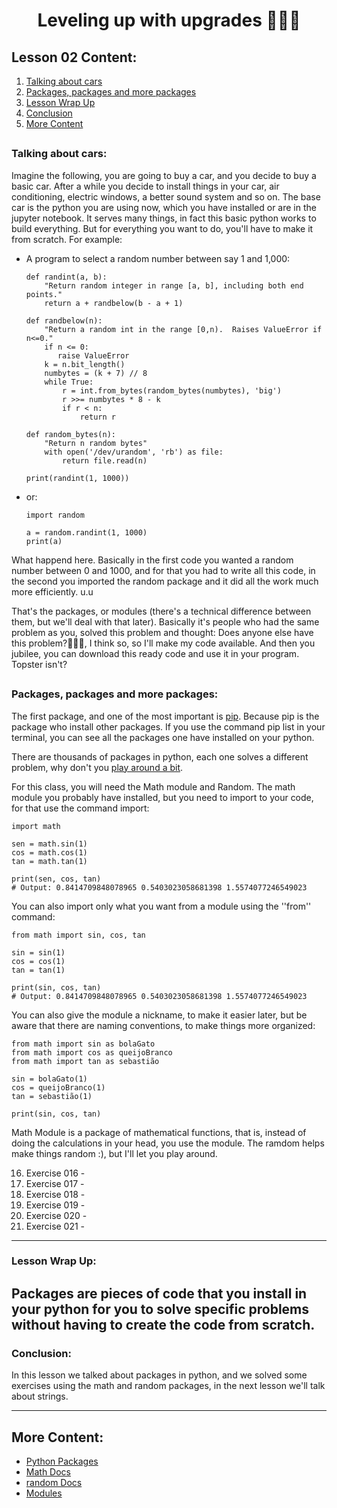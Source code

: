 <div align="center">
  
# Leveling up with upgrades 🍄🍄🍄

</div>

## Lesson 02 Content:

1. [Talking about cars](https://github.com/marcoshsq/Python_Crash_Course/blob/main/01_Python_Crash_Course/01_Fundamentals/Lesson_04_Leveling_up_with_upgrades.md#talking-about-cars)
2. [Packages, packages and more packages](https://github.com/marcoshsq/Python_Crash_Course/blob/main/01_Python_Crash_Course/01_Fundamentals/Lesson_04_Leveling_up_with_upgrades.md#packages-packages-and-more-packages)
3. [Lesson Wrap Up](https://github.com/marcoshsq/Python_Crash_Course/blob/main/01_Python_Crash_Course/01_Fundamentals/Lesson_04_Leveling_up_with_upgrades.md#lesson-wrap-up)
4. [Conclusion](https://github.com/marcoshsq/Python_Crash_Course/blob/main/01_Python_Crash_Course/01_Fundamentals/Lesson_04_Leveling_up_with_upgrades.md#conclusion)
5. [More Content](https://github.com/marcoshsq/Python_Crash_Course/blob/main/01_Python_Crash_Course/01_Fundamentals/Lesson_04_Leveling_up_with_upgrades.md#more-content)

##

### Talking about cars:
Imagine the following, you are going to buy a car, and you decide to buy a basic car. After a while you decide to install things in your car, air conditioning, electric windows, a better sound system and so on.
The base car is the python you are using now, which you have installed or are in the jupyter notebook. It serves many things, in fact this basic python works to build everything. But for everything you want to do, you'll have to make it from scratch. For example: 

- A program to select a random number between say 1 and 1,000:

      def randint(a, b):
          "Return random integer in range [a, b], including both end points."
          return a + randbelow(b - a + 1)

      def randbelow(n):
          "Return a random int in the range [0,n).  Raises ValueError if n<=0."
          if n <= 0:
             raise ValueError
          k = n.bit_length()
          numbytes = (k + 7) // 8
          while True:
              r = int.from_bytes(random_bytes(numbytes), 'big')
              r >>= numbytes * 8 - k
              if r < n:
                  return r

      def random_bytes(n):
          "Return n random bytes"
          with open('/dev/urandom', 'rb') as file:
              return file.read(n)

      print(randint(1, 1000))

- or:

      import random   

      a = random.randint(1, 1000)
      print(a)

What happend here. Basically in the first code you wanted a random number between 0 and 1000, and for that you had to write all this code, in the second you imported the random package and it did all the work much more efficiently. u.u

That's the packages, or modules (there's a technical difference between them, but we'll deal with that later). Basically it's people who had the same problem as you, solved this problem and thought: Does anyone else have this problem?🤔🤔🤔, I think so, so I'll make my code available. And then you jubilee, you can download this ready code and use it in your program. Topster isn't?


##

### Packages, packages and more packages:
The first package, and one of the most important is [pip](https://pypi.org/project/pip/). Because pip is the package who install other packages. If you use the command pip list in your terminal, you can see all the packages one have installed on your python. 

There are thousands of packages in python, each one solves a different problem, why don't you [play around a bit](https://pypi.org/).

For this class, you will need the Math module and Random. The math module you probably have installed, but you need to import to your code, for that use the command import:

    import math 

    sen = math.sin(1)
    cos = math.cos(1)
    tan = math.tan(1)

    print(sen, cos, tan)
    # Output: 0.8414709848078965 0.5403023058681398 1.5574077246549023
    
You can also import only what you want from a module using the ''from'' command:

    from math import sin, cos, tan 

    sin = sin(1)
    cos = cos(1)
    tan = tan(1)

    print(sin, cos, tan)
    # Output: 0.8414709848078965 0.5403023058681398 1.5574077246549023
    
You can also give the module a nickname, to make it easier later, but be aware that there are naming conventions, to make things more organized:

    from math import sin as bolaGato 
    from math import cos as queijoBranco
    from math import tan as sebastião

    sin = bolaGato(1)
    cos = queijoBranco(1)
    tan = sebastião(1)

    print(sin, cos, tan)
    
Math Module is a package of mathematical functions, that is, instead of doing the calculations in your head, you use the module. The ramdom helps make things random :), but I'll let you play around.

16. Exercise 016 - []()
17. Exercise 017 - []()
18. Exercise 018 - []()
19. Exercise 019 - []()
20. Exercise 020 - []()
21. Exercise 021 - []()


---

### Lesson Wrap Up:

Packages are pieces of code that you install in your python for you to solve specific problems without having to create the code from scratch.
---

### Conclusion:

In this lesson we talked about packages in python, and we solved some exercises using the math and random packages, in the next lesson we'll talk about strings.

---

## More Content:

- [Python Packages](https://pypi.org/)
- [Math Docs](https://docs.python.org/3/library/math.html)
- [random Docs](https://docs.python.org/3/library/random.html)
- [Modules](https://docs.python.org/3/tutorial/modules.html)

